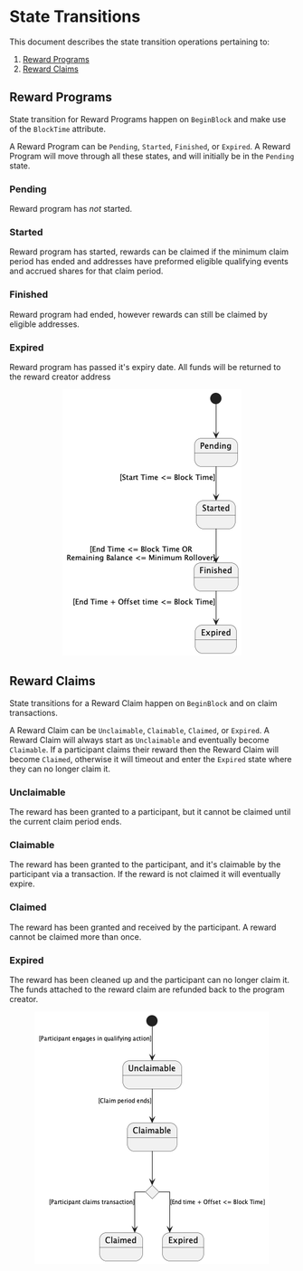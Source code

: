 # State Transitions

This document describes the state transition operations pertaining to:

1. [Reward Programs](./02_state_transitions.md#reward-programs)
2. [Reward Claims](./02_state_transitions.md#reward-claims)

<!-- TOC 2 2 -->
 
## Reward Programs
State transition for Reward Programs happen on `BeginBlock` and make use of the `BlockTime` attribute.

A Reward Program can be `Pending`, `Started`, `Finished`, or `Expired`. A Reward Program will move through all these states, and will initially be in the `Pending` state.

### Pending 
Reward program has *not* started.

### Started 
Reward program has started, rewards can be claimed if the minimum claim period has ended and addresses 
have preformed eligible qualifying events and accrued shares for that claim period.

### Finished 
Reward program had ended, however rewards can still be claimed by eligible addresses.

### Expired
Reward program has passed it's expiry date.
All funds will be returned to the reward creator address

<p align="center">
  <img src="./diagrams/reward-program/RewardProgram.png">
</p>

## Reward Claims
State transitions for a Reward Claim happen on `BeginBlock` and on claim transactions.

A Reward Claim can be `Unclaimable`, `Claimable`, `Claimed`, or `Expired`. A Reward Claim will always start as `Unclaimable` and eventually become `Claimable`. If a participant claims their reward then the Reward Claim will become `Claimed`, otherwise it will timeout and enter the `Expired` state where they can no longer claim it.

### Unclaimable
The reward has been granted to a participant, but it cannot be claimed until the current claim period ends.

### Claimable
The reward has been granted to the participant, and it's claimable by the participant via a transaction. If the reward is not claimed it will eventually expire.

### Claimed
The reward has been granted and received by the participant. A reward cannot be claimed more than once.

### Expired
The reward has been cleaned up and the participant can no longer claim it. The funds attached to the reward claim are refunded back to the program creator.

<p align="center">
  <img src="./diagrams/reward-claim/RewardClaim.png">
</p>
